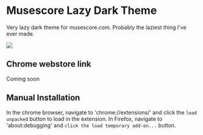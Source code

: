 #
# Musescore Lazy Dark Theme

Very lazy dark theme for musescore.com.  Probably the laziest thing I've ever made.

![](https://i.imgur.com/PxkyTsM.png)

## Chrome webstore link
Coming soon

## Manual Installation

In the chrome browser, navigate to 'chrome://extensions/' and click the `load unpacked` button to load in the extension. In Firefox, navigate to 'about:debugging' and `click the load temporary add-on...` button.